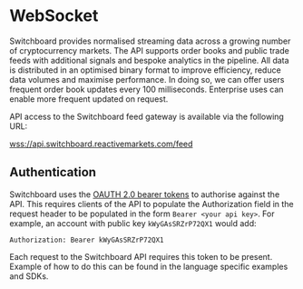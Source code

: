# WebSocket

Switchboard provides normalised streaming data across a growing number of cryptocurrency
markets. The API supports order books and public trade feeds with additional signals and bespoke
analytics in the pipeline. All data is distributed in an optimised binary format to improve
efficiency, reduce data volumes and maximise performance. In doing so, we can offer users frequent
order book updates every 100 milliseconds. Enterprise uses can enable more frequent updated on
request.

API access to the Switchboard feed gateway is available via the following URL:

[wss://api.switchboard.reactivemarkets.com/feed](wss://api.switchboard.reactivemarkets.com/feed)

## Authentication

Switchboard uses the
[OAUTH 2.0 bearer tokens](https://tools.ietf.org/html/rfc6750#section-2.1)
to authorise against the API. This requires clients of the API to populate the Authorization field
in the request header to be populated in the form `Bearer <your api key>`. For example, an account
with public key `kWyGAsSRZrP72QX1` would add:

```
Authorization: Bearer kWyGAsSRZrP72QX1
```

Each request to the Switchboard API requires this token to be present. Example of how to do this can be
found in the language specific examples and SDKs.
